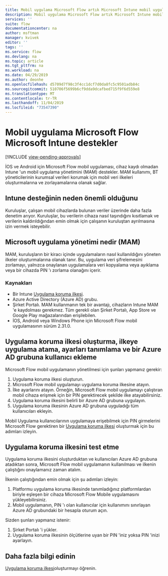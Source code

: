 ```yaml
---
title: Mobil uygulama Microsoft Flow artık Microsoft Intune mobil uygulama yönetimini desteklemektedir. | Microsoft Docs
description: Mobil uygulama Microsoft Flow artık Microsoft Intune mobil uygulama yönetimini desteklemektedir.
services: ''
suite: flow
documentationcenter: na
author: msftman
manager: kvivek
editor: ''
tags: ''
ms.service: flow
ms.devlang: na
ms.topic: article
ms.tgt_pltfrm: na
ms.workload: na
ms.date: 04/29/2019
ms.author: deonhe
ms.openlocfilehash: d5709d7f98c3f4cc1dcf7d0da8fc5c9501adb84c
ms.sourcegitcommit: 510706f5699b6cf9dda9dcafbed715f9f6d559e8
ms.translationtype: MT
ms.contentlocale: tr-TR
ms.lasthandoff: 11/04/2019
ms.locfileid: "73547390"
---
```

# <a name="microsoft-flow-mobile-app-supports-microsoft-intune"></a>Mobil uygulama Microsoft Flow Microsoft Intune destekler
[!INCLUDE [view-pending-approvals](includes/cc-rebrand.md)]

İOS ve Android için Microsoft Flow mobil uygulaması, cihaz kaydı olmadan Intune 'un mobil uygulama yönetimini (MAM) destekler. MAM kullanımı, BT yöneticilerinin kurumsal verileri korumak için mobil veri ilkeleri oluşturmalarına ve zorlayamalarına olanak sağlar.

## <a name="why-intune-support-is-important"></a>Intune desteğinin neden önemli olduğunu

Kuruluşlar, çalışan mobil cihazlarda bulunan veriler üzerinde daha fazla denetim arıyor. Kuruluşlar, bu verilerin cihaza nasıl taşındığını kısıtlamak ve verilerin kaldırıldığından emin olmak için çalışanın kuruluştan ayrılmasına izin vermek isteyebilir.

## <a name="what-is-microsoft-application-management-mam"></a>Microsoft uygulama yönetimi nedir (MAM)

MAM, kuruluşların bir kiracı içinde uygulamaların nasıl kullanıldığını yöneten ilkeler oluşturmalarına olanak tanır. Bu, uygulama veri şifrelemesini zorlamayı, yalnızca onaylanan uygulamalara veri kopyalama veya ayıklama veya bir cihazda PIN 'ı zorlama olanağını içerir.

### <a name="prerequisites"></a>Kaynakları

- Bir Intune [Uygulama koruma ilkesi](https://docs.microsoft.com/intune/app-protection-policies).
- Azure Active Directory (Azure AD) grubu.
- Şirket Portalı. MAM kullanmanın tek bir avantajı, cihazların Intune MAM 'e kaydolması gerekmez. Tüm gerekli olan Şirket Portalı, App Store ve Google Play mağazalarından erişilebilen.
- İOS, Android veya Windows Phone için Microsoft Flow mobil uygulamasının sürüm 2.31.0.

## <a name="create-an-app-protection-policy-assign-apps-to-the-policy-define-settings-and-add-users-to-an-azure-ad-group"></a>Uygulama koruma ilkesi oluşturma, ilkeye uygulama atama, ayarları tanımlama ve bir Azure AD grubuna kullanıcı ekleme

Microsoft Flow mobil uygulamanın yönetilmesi için şunları yapmanız gerekir:

1. Uygulama koruma ilkesi oluşturun.
1. Microsoft Flow mobil uygulamayı uygulama koruma ilkesine atayın.
1. İlke ayarlarını atayın. Örneğin, Microsoft Flow mobil uygulamayı çalıştıran mobil cihaza erişmek için bir PIN gerektirecek şekilde ilke atayabilirsiniz.
1. Uygulama koruma ilkesini belirli bir Azure AD grubuna uygulayın.
1. Uygulama koruma ilkesinin Azure AD grubuna uyguladığı tüm kullanıcıları ekleyin.

Mobil Uygulama kullanıcılarının uygulamaya erişebilmek için PIN girmelerini Microsoft Flow gerektiren bir [Uygulama koruma ilkesi](https://docs.microsoft.com/intune/app-protection-policies) oluşturmak için bu adımları izleyin. 


## <a name="test-the-app-protection-policy"></a>Uygulama koruma ilkesini test etme

Uygulama koruma ilkesini oluşturduktan ve kullanıcıları Azure AD grubuna atadıktan sonra, Microsoft Flow mobil uygulamanın kullanılması ve ilkenin çalıştığını onaylamanız zaman atalım.

İlkenin çalıştığından emin olmak için şu adımları izleyin:

1. Platformu uygulama koruma ilkesinde tanımladığınız platformlardan biriyle eşleşen bir cihaza Microsoft Flow Mobile uygulamasını yükleyebilirsiniz.
1. Mobil uygulamanın, PIN 'ı olan kullanıcılar için kullanımını sınırlayan Azure AD grubundaki bir hesapla oturum açın.

Sizden şunları yapmanız istenir:
1. Şirket Portalı 'i yükler.
1. Uygulama koruma ilkesinin ölçütlerine uyan bir PIN 'iniz yoksa PIN 'inizi ayarlayın.


## <a name="learn-more"></a>Daha fazla bilgi edinin

[Uygulama koruma ilkesi](https://docs.microsoft.com/intune/app-protection-policies)oluşturmayı öğrenin.

